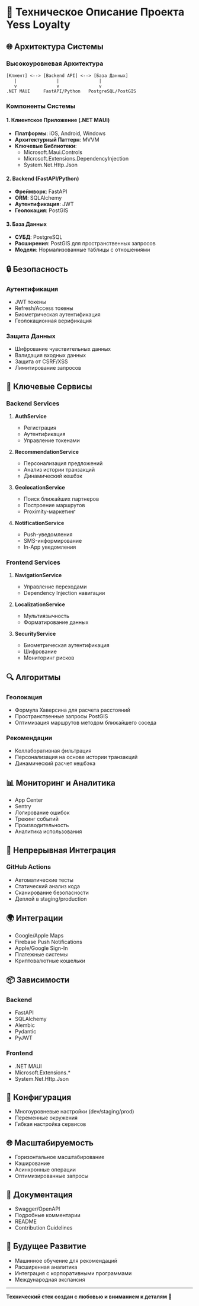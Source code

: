 # 🚀 Техническое Описание Проекта Yess Loyalty

## 🌐 Архитектура Системы

### Высокоуровневая Архитектура
```
[Клиент] <--> [Backend API] <--> [База Данных]
   |               |               |
   v               v               v
.NET MAUI     FastAPI/Python   PostgreSQL/PostGIS
```

### Компоненты Системы

#### 1. Клиентское Приложение (.NET MAUI)
- **Платформы**: iOS, Android, Windows
- **Архитектурный Паттерн**: MVVM
- **Ключевые Библиотеки**:
  - Microsoft.Maui.Controls
  - Microsoft.Extensions.DependencyInjection
  - System.Net.Http.Json

#### 2. Backend (FastAPI/Python)
- **Фреймворк**: FastAPI
- **ORM**: SQLAlchemy
- **Аутентификация**: JWT
- **Геолокация**: PostGIS

#### 3. База Данных
- **СУБД**: PostgreSQL
- **Расширения**: PostGIS для пространственных запросов
- **Модели**: Нормализованные таблицы с отношениями

## 🔒 Безопасность

### Аутентификация
- JWT токены
- Refresh/Access токены
- Биометрическая аутентификация
- Геолокационная верификация

### Защита Данных
- Шифрование чувствительных данных
- Валидация входных данных
- Защита от CSRF/XSS
- Лимитирование запросов

## 🌈 Ключевые Сервисы

### Backend Services
1. **AuthService**
   - Регистрация
   - Аутентификация
   - Управление токенами

2. **RecommendationService**
   - Персонализация предложений
   - Анализ истории транзакций
   - Динамический кешбэк

3. **GeolocationService**
   - Поиск ближайших партнеров
   - Построение маршрутов
   - Proximity-маркетинг

4. **NotificationService**
   - Push-уведомления
   - SMS-информирование
   - In-App уведомления

### Frontend Services
1. **NavigationService**
   - Управление переходами
   - Dependency Injection навигации

2. **LocalizationService**
   - Мультиязычность
   - Форматирование данных

3. **SecurityService**
   - Биометрическая аутентификация
   - Шифрование
   - Мониторинг рисков

## 🔍 Алгоритмы

### Геолокация
- Формула Хаверсина для расчета расстояний
- Пространственные запросы PostGIS
- Оптимизация маршрутов методом ближайшего соседа

### Рекомендации
- Коллаборативная фильтрация
- Персонализация на основе истории транзакций
- Динамический расчет кешбэка

## 📊 Мониторинг и Аналитика

- App Center
- Sentry
- Логирование ошибок
- Трекинг событий
- Производительность
- Аналитика использования

## 🚀 Непрерывная Интеграция

### GitHub Actions
- Автоматические тесты
- Статический анализ кода
- Сканирование безопасности
- Деплой в staging/production

## 🌍 Интеграции

- Google/Apple Maps
- Firebase Push Notifications
- Apple/Google Sign-In
- Платежные системы
- Криптовалютные кошельки

## 📦 Зависимости

### Backend
- FastAPI
- SQLAlchemy
- Alembic
- Pydantic
- PyJWT

### Frontend
- .NET MAUI
- Microsoft.Extensions.*
- System.Net.Http.Json

## 🔧 Конфигурация

- Многоуровневые настройки (dev/staging/prod)
- Переменные окружения
- Гибкая настройка сервисов

## 🌐 Масштабируемость

- Горизонтальное масштабирование
- Кэширование
- Асинхронные операции
- Оптимизированные запросы

## 📝 Документация

- Swagger/OpenAPI
- Подробные комментарии
- README
- Contribution Guidelines

## 🔮 Будущее Развитие

- Машинное обучение для рекомендаций
- Расширенная аналитика
- Интеграция с корпоративными программами
- Международная экспансия

---

**Технический стек создан с любовью и вниманием к деталям** 🚀
